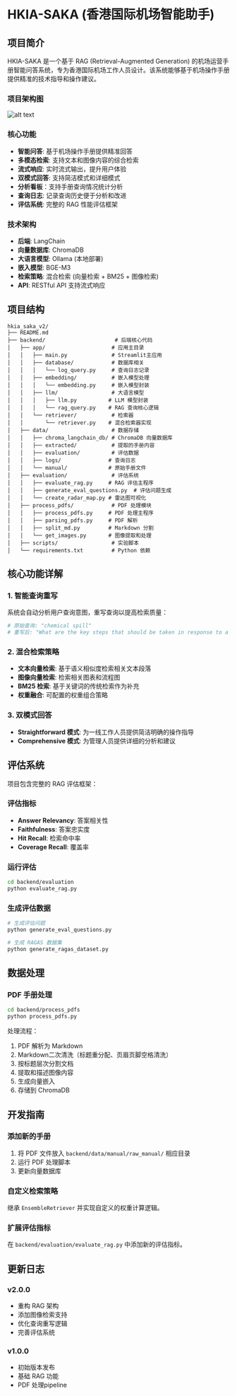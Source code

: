 # HKIA-SAKA (香港国际机场智能助手)

## 项目简介

HKIA-SAKA 是一个基于 RAG (Retrieval-Augmented Generation) 的机场运营手册智能问答系统，专为香港国际机场工作人员设计。该系统能够基于机场操作手册提供精准的技术指导和操作建议。

### 项目架构图

![alt text](Rag_Framework.png)

### 核心功能

- **智能问答**: 基于机场操作手册提供精准回答
- **多模态检索**: 支持文本和图像内容的综合检索
- **流式响应**: 实时流式输出，提升用户体验
- **双模式回答**: 支持简洁模式和详细模式
- **分析看板**：支持手册查询情况统计分析
- **查询日志**: 记录查询历史便于分析和改进
- **评估系统**: 完整的 RAG 性能评估框架

### 技术架构

- **后端**: LangChain
- **向量数据库**: ChromaDB
- **大语言模型**: Ollama (本地部署)
- **嵌入模型**: BGE-M3
- **检索策略**: 混合检索 (向量检索 + BM25 + 图像检索)
- **API**: RESTful API 支持流式响应



## 项目结构

```
hkia_saka_v2/
├── README.md
├── backend/                      # 后端核心代码
│   ├── app/                     # 应用主目录
│   │   ├── main.py              # Streamlit主应用
│   │   ├── database/            # 数据库相关
│   │   │   └── log_query.py     # 查询日志记录
│   │   ├── embedding/           # 嵌入模型处理
│   │   │   └── embedding.py     # 嵌入模型封装
│   │   ├── llm/                 # 大语言模型
│   │   │   ├── llm.py          # LLM 模型封装
│   │   │   └── rag_query.py    # RAG 查询核心逻辑
│   │   └── retriever/           # 检索器
│   │       └── retriever.py    # 混合检索器实现
│   ├── data/                    # 数据存储
│   │   ├── chroma_langchain_db/ # ChromaDB 向量数据库
│   │   ├── extracted/           # 提取的手册内容
│   │   ├── evaluation/          # 评估数据
│   │   ├── logs/               # 查询日志
│   │   └── manual/             # 原始手册文件
│   ├── evaluation/              # 评估系统
│   │   ├── evaluate_rag.py     # RAG 评估主程序
│   │   ├── generate_eval_questions.py  # 评估问题生成
│   │   └── create_radar_map.py # 雷达图可视化
│   ├── process_pdfs/            # PDF 处理模块
│   │   ├── process_pdfs.py     # PDF 处理主程序
│   │   ├── parsing_pdfs.py     # PDF 解析
│   │   ├── split_md.py         # Markdown 分割
│   │   └── get_images.py       # 图像提取和处理
│   ├── scripts/                 # 实验脚本
│   └── requirements.txt         # Python 依赖
```


## 核心功能详解

### 1. 智能查询重写

系统会自动分析用户查询意图，重写查询以提高检索质量：

```python
# 原始查询: "chemical spill"
# 重写后: "What are the key steps that should be taken in response to a chemical spill involving hazardous materials?"
```

### 2. 混合检索策略

- **文本向量检索**: 基于语义相似度检索相关文本段落
- **图像向量检索**: 检索相关图表和流程图
- **BM25 检索**: 基于关键词的传统检索作为补充
- **权重融合**: 可配置的权重组合策略

### 3. 双模式回答

- **Straightforward 模式**: 为一线工作人员提供简洁明确的操作指导
- **Comprehensive 模式**: 为管理人员提供详细的分析和建议


## 评估系统

项目包含完整的 RAG 评估框架：

### 评估指标

- **Answer Relevancy**: 答案相关性
- **Faithfulness**: 答案忠实度
- **Hit Recall**: 检索命中率
- **Coverage Recall**: 覆盖率

### 运行评估

```bash
cd backend/evaluation
python evaluate_rag.py
```

### 生成评估数据

```bash
# 生成评估问题
python generate_eval_questions.py

# 生成 RAGAS 数据集
python generate_ragas_dataset.py
```

## 数据处理

### PDF 手册处理

```bash
cd backend/process_pdfs
python process_pdfs.py
```

处理流程：
1. PDF 解析为 Markdown
2. Markdown二次清洗（标题重分配、页眉页脚空格清洗）
2. 按标题层次分割文档
3. 提取和描述图像内容
4. 生成向量嵌入
5. 存储到 ChromaDB


## 开发指南

### 添加新的手册

1. 将 PDF 文件放入 `backend/data/manual/raw_manual/` 相应目录
2. 运行 PDF 处理脚本
3. 更新向量数据库

### 自定义检索策略

继承 `EnsembleRetriever` 并实现自定义的权重计算逻辑。

### 扩展评估指标

在 `backend/evaluation/evaluate_rag.py` 中添加新的评估指标。


## 更新日志

### v2.0.0
- 重构 RAG 架构
- 添加图像检索支持
- 优化查询重写逻辑
- 完善评估系统

### v1.0.0
- 初始版本发布
- 基础 RAG 功能
- PDF 处理pipeline
